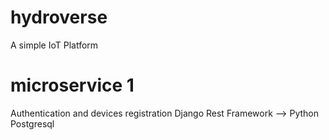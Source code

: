 # hydroverse
A simple IoT Platform

# microservice 1
Authentication and devices registration
Django Rest Framework --> Python
Postgresql
